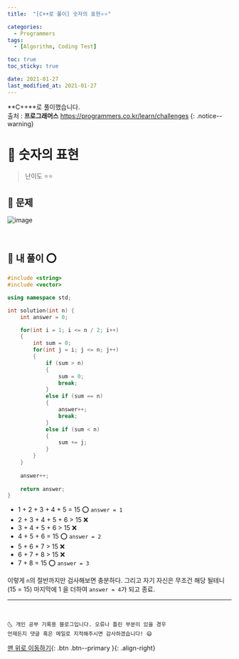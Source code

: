 ```yaml
---
title:  "[C++로 풀이] 숫자의 표현⭐⭐" 

categories:
  - Programmers
tags:
  - [Algorithm, Coding Test]

toc: true
toc_sticky: true

date: 2021-01-27
last_modified_at: 2021-01-27
---
```

**C++**로 풀이했습니다.  
출처 : **프로그래머스** <https://programmers.co.kr/learn/challenges>
{: .notice--warning}

# 📌 숫자의 표현

> 난이도 ⭐⭐

## 🚀 문제

![image](https://user-images.githubusercontent.com/42318591/105986222-f5a2e900-60df-11eb-8fc3-e30ac29f5281.png)

<br>

## 🚀 내 풀이 ⭕

```cpp
#include <string>
#include <vector>

using namespace std;

int solution(int n) {
    int answer = 0;

    for(int i = 1; i <= n / 2; i++)
    {
        int sum = 0;
        for(int j = i; j <= n; j++)
        {
            if (sum > n)
            {
                sum = 0;
                break;
            }
            else if (sum == n)
            {
                answer++;
                break;
            }
            else if (sum < n)
            {
                sum += j;
            }
        }
    }
    
    answer++;
    
    return answer;
}
```



- 1 + 2 + 3 + 4 + 5 = 15  ⭕ `answer = 1`
- 2 + 3 + 4 + 5 + 6 > 15  ❌
- 3 + 4 + 5 + 6 > 15 ❌
- 4 + 5 + 6 = 15 ⭕ `answer = 2`
- 5 + 6 + 7 > 15 ❌
- 6 + 7 + 8 > 15 ❌ 
- 7 + 8 = 15 ⭕ `answer = 3`

이렇게 `n`의 절반까지만 검사해보면 충분하다. 그리고 자기 자신은 무조건 해당 될테니 (15 = 15) 마지막에 1 을 더하여 `answer = 4`가 되고 종료.

***
<br>

    🌜 개인 공부 기록용 블로그입니다. 오류나 틀린 부분이 있을 경우 
    언제든지 댓글 혹은 메일로 지적해주시면 감사하겠습니다! 😄

[맨 위로 이동하기](#){: .btn .btn--primary }{: .align-right}